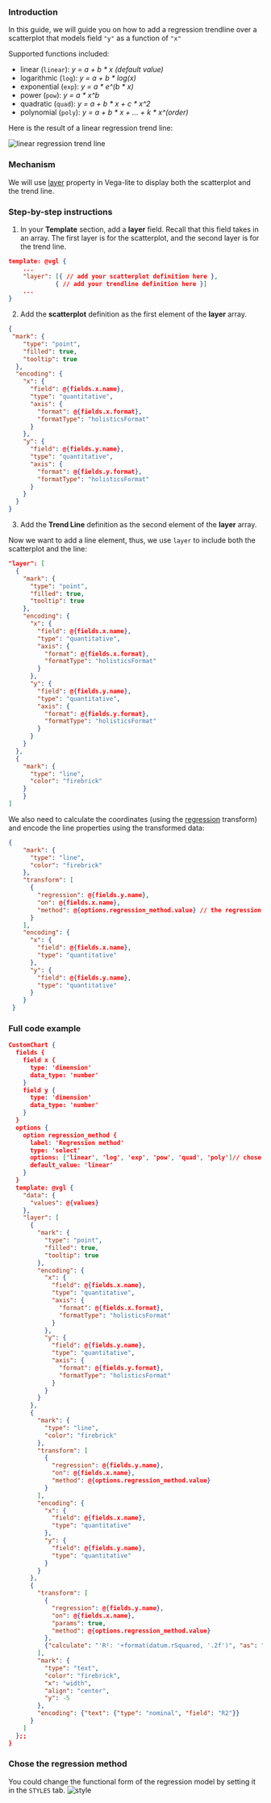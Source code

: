 ### Introduction

In this guide, we will guide you on how to add a regression trendline over a scatterplot that models field `"y"` as a function of `"x"` 

Supported functions included:

- linear (`linear`): *y = a + b * x (default value)*
- logarithmic (`log`): *y = a + b * log(x)*
- exponential (`exp`): *y = a * e^(b * x)*
- power (`pow`): *y = a * x^b*
- quadratic (`quad`): *y = a + b * x + c * x^2*
- polynomial (`poly`): *y = a + b * x + … + k * x^(order)*

Here is the result of a linear regression trend line:

![linear regression trend line](https://user-images.githubusercontent.com/27631976/194109892-746c5fb4-74f2-4616-a714-8a3276149611.png)

### Mechanism

We will use [layer](https://vega.github.io/vega-lite/docs/layer.html) property in Vega-lite to display both the scatterplot and the trend line.

### Step-by-step instructions

1. In your **Template** section, add a **layer** field. Recall that this field takes in an array. The first layer is for the scatterplot, and the second layer is for the trend line.

```json
template: @vgl {
    ...
    "layer": [{ // add your scatterplot definition here },
             { // add your trendline definition here }]
    ...	
}
```

2. Add the **scatterplot** definition as the first element of the **layer** array.

```json
{
 "mark": {
    "type": "point",
    "filled": true,
    "tooltip": true
  },
  "encoding": {
    "x": {
      "field": @{fields.x.name},
      "type": "quantitative",
      "axis": {
        "format": @{fields.x.format},
        "formatType": "holisticsFormat"
      }
    },
    "y": {
      "field": @{fields.y.name},
      "type": "quantitative",
      "axis": {
        "format": @{fields.y.format},
        "formatType": "holisticsFormat"
      }
    }
  }
}
```

3. Add the **Trend Line** definition as the second element of the **layer** array.

Now we want to add a line element, thus, we use `layer` to include both the scatterplot and the line:

```json
"layer": [
  {
    "mark": {
      "type": "point",
      "filled": true,
      "tooltip": true
    },
    "encoding": {
      "x": {
        "field": @{fields.x.name},
        "type": "quantitative",
        "axis": {
          "format": @{fields.x.format},
          "formatType": "holisticsFormat"
        }
      },
      "y": {
        "field": @{fields.y.name},
        "type": "quantitative",
        "axis": {
          "format": @{fields.y.format},
          "formatType": "holisticsFormat"
        }
      }
    }
  },
  {
    "mark": {
      "type": "line",
      "color": "firebrick"
    }
	}
]
```

We also need to calculate the coordinates (using the [regression](https://vega.github.io/vega-lite/docs/regression.html) transform) and encode the line properties using the transformed data:

```json
{
    "mark": {
      "type": "line",
      "color": "firebrick"
    },
    "transform": [
      {
        "regression": @{fields.y.name},
        "on": @{fields.x.name},
        "method": @{options.regression_method.value} // the regression method
      }
    ],
    "encoding": {
      "x": {
        "field": @{fields.x.name},
        "type": "quantitative"
      },
      "y": {
        "field": @{fields.y.name},
        "type": "quantitative"
      }
    }
 }
```

### Full code example

```json
CustomChart {
  fields {
    field x {
      type: 'dimension'
      data_type: 'number'
    }
    field y {
      type: 'dimension'
      data_type: 'number'
    }
  }
  options {
    option regression_method {
      label: 'Regression method'
      type: 'select'
      options: ['linear', 'log', 'exp', 'pow', 'quad', 'poly']// chose the regression method
      default_value: 'linear'
    }
  }
  template: @vgl {
    "data": {
      "values": @{values}
    },
    "layer": [
      {
        "mark": {
          "type": "point",
          "filled": true,
          "tooltip": true
        },
        "encoding": {
          "x": {
            "field": @{fields.x.name},
            "type": "quantitative",
            "axis": {
              "format": @{fields.x.format},
              "formatType": "holisticsFormat"
            }
          },
          "y": {
            "field": @{fields.y.name},
            "type": "quantitative",
            "axis": {
              "format": @{fields.y.format},
              "formatType": "holisticsFormat"
            }
          }
        }
      },
      {
        "mark": {
          "type": "line",
          "color": "firebrick"
        },
        "transform": [
          {
            "regression": @{fields.y.name},
            "on": @{fields.x.name},
            "method": @{options.regression_method.value}
          }
        ],
        "encoding": {
          "x": {
            "field": @{fields.x.name},
            "type": "quantitative"
          },
          "y": {
            "field": @{fields.y.name},
            "type": "quantitative"
          }
        }
      },
      {
        "transform": [
          {
            "regression": @{fields.y.name},
            "on": @{fields.x.name},
            "params": true,
            "method": @{options.regression_method.value}
          },
          {"calculate": "'R²: '+format(datum.rSquared, '.2f')", "as": "R2"} // calculate R-squared
        ],
        "mark": {
          "type": "text",
          "color": "firebrick",
          "x": "width",
          "align": "center",
          "y": -5
        },
        "encoding": {"text": {"type": "nominal", "field": "R2"}}
      }
    ]
  };;
}
```

### Chose the regression method

You could change the functional form of the regression model by setting it in the `STYLES` tab.
![style](https://user-images.githubusercontent.com/27631976/194110238-038a8c8d-7475-441c-bfad-2528f519143e.jpg)
